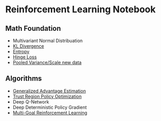# Reinforcement Learning Notebook
## Math Foundation
- Multivariant Normal Distribuation 
- [KL Divergence](https://github.com/jianing-sun/Reinforcement-Learning-Notebook/blob/master/Notes/Math%20Notes/KL%20Divergence.md)
- [Entropy](https://github.com/jianing-sun/Reinforcement-Learning-Notebook/blob/master/Notes/Math%20Notes/Entropy.md)
- [Hinge Loss](https://github.com/jianing-sun/Reinforcement-Learning-Notebook/blob/master/Notes/Math%20Notes/Hinge%20Loss.md)
- [Pooled Variance/Scale new data](https://github.com/jianing-sun/Reinforcement-Learning-Notebook/blob/master/Notes/Math%20Notes/Pooled%20Variance:Scale%20New%20Data.md)

## Algorithms
- [Generalized Advantage Estimation](https://github.com/jianing-sun/Reinforcement-Learning-Notebook/blob/master/Notes/Algorithm%20Notes/Generalized%20Advantage%20Estimation.md)
- [Trust Region Policy Optimization](https://github.com/jianing-sun/Reinforcement-Learning-Notebook/blob/master/Notes/Algorithm%20Notes/Trust%20Region%20Policy%20Optimization.md)
- Deep Q-Network
- Deep Deterministic Policy Gradient
- [Multi-Goal Reinforcement Learning](https://github.com/jianing-sun/Reinforcement-Learning-Notebook/blob/master/Notes/Algorithm%20Notes/Multi-Goal%20Reinforcement%20Learning%20Challenging%20Robotics%20Environments%20and%20Request%20for%20Research.md)


